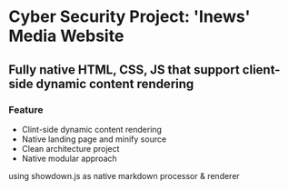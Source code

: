 # Cyber Security Project: 'Inews' Media Website

## Fully native HTML, CSS, JS that support **client-side dynamic content rendering**

### Feature
- Clint-side dynamic content rendering
- Native landing page and minify source
- Clean architecture project
- Native modular approach

using showdown.js as native markdown processor & renderer
